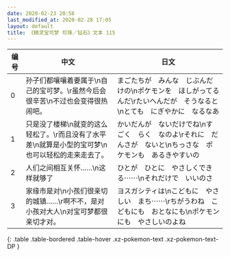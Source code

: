 ```yaml
---
date: 2020-02-23 20:56
last_modified_at: 2020-02-28 17:05
layout: default
title: 《精灵宝可梦 珍珠／钻石》文本 115
---
```

| 编号 | 中文 | 日文 |
| ---- | ---- | ---- |
| 0 | 孙子们都嚷嚷着要属于\n自己的宝可梦。\r虽然今后会很辛苦\n不过也会变得很热闹吧。 | まごたちが　みんな　じぶんだけの\nポケモンを　ほしがってるんだ\rたいへんだが　そうなると\nとても　にぎやかに　なるなあ |
| 1 | 只是没了楼梯\n就变的这么轻松了。\r而且没有了水平差\n就算是小型的宝可梦\n也可以轻松的走来走去了。 | かいだんが　ないだけでね\nすごく　らく　なのよ\rそれに　だんさが　ないと\nちっさな　ポケモンも　あるきやすいの |
| 2 | 人们之间相互关怀……\n这样就够了 | ひとが　ひとに　やさしくできる⋯⋯\nそれだけで　いいのさ |
| 3 | 家缘市是对\n小孩们很亲切的城镇……\r啊不不，是对小孩对大人\n对宝可梦都很亲切才对。 | ヨスガシティは\nこどもに　やさしい　まち⋯⋯\rちがうわね　こどもにも　おとなにも\nポケモンにも　やさしいのよね |
{: .table .table-bordered .table-hover .xz-pokemon-text .xz-pokemon-text-DP }